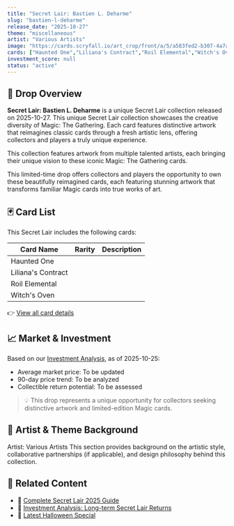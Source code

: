 ```yaml
---
title: "Secret Lair: Bastien L. Deharme"
slug: "bastien-l-deharme"
release_date: "2025-10-27"
theme: "miscellaneous"
artist: "Various Artists"
image: "https://cards.scryfall.io/art_crop/front/a/5/a583fed2-b307-4a7a-99de-2cae388cf2a3.jpg?1759255217"
cards: ["Haunted One","Liliana's Contract","Roil Elemental","Witch's Oven"]
investment_score: null
status: "active"
---
```


## 💠 Drop Overview
**Secret Lair: Bastien L. Deharme** is a unique Secret Lair collection released on 2025-10-27. This unique Secret Lair collection showcases the creative diversity of Magic: The Gathering. Each card features distinctive artwork that reimagines classic cards through a fresh artistic lens, offering collectors and players a truly unique experience.

This collection features artwork from multiple talented artists, each bringing their unique vision to these iconic Magic: The Gathering cards.

This limited-time drop offers collectors and players the opportunity to own these beautifully reimagined cards, each featuring stunning artwork that transforms familiar Magic cards into true works of art.

## 🃏 Card List
This Secret Lair includes the following cards:

| Card Name | Rarity | Description |
|-----------|---------|-------------|
| Haunted One |  |  |
| Liliana's Contract |  |  |
| Roil Elemental |  |  |
| Witch's Oven |  |  |

👉 [View all card details](/cards?drop=bastien-l-deharme)

## 📈 Market & Investment
Based on our [Investment Analysis](/investment/bastien-l-deharme), as of 2025-10-25:
- Average market price: To be updated
- 90-day price trend: To be analyzed
- Collectible return potential: To be assessed

> 💡 This drop represents a unique opportunity for collectors seeking distinctive artwork and limited-edition Magic cards.

## 🎨 Artist & Theme Background
Artist: Various Artists
This section provides background on the artistic style, collaborative partnerships (if applicable), and design philosophy behind this collection.

## 🔗 Related Content
- 📰 [Complete Secret Lair 2025 Guide](/news/secret-lair-2025-complete-guide)
- 💼 [Investment Analysis: Long-term Secret Lair Returns](/investment)
- 🎃 [Latest Halloween Special](/drops/secret-scare-superdrop-2025)